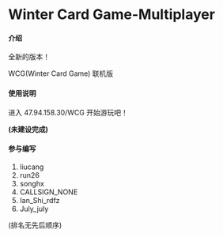 # Winter Card Game-Multiplayer

#### 介绍

全新的版本！

WCG(Winter Card Game) 联机版

#### 使用说明

进入 47.94.158.30/WCG 开始游玩吧！

**(未建设完成)**

#### 参与编写

1. liucang
1. run26
1. songhx
1. CALLSIGN_NONE
1. Ian_Shi_rdfz
1. July_july

(排名无先后顺序)